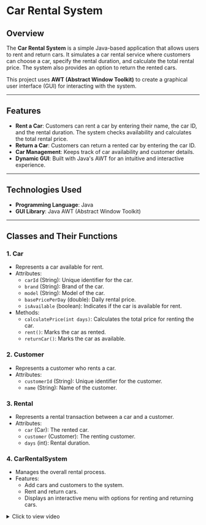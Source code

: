 # Car Rental System

## Overview

The **Car Rental System** is a simple Java-based application that allows users to rent and return cars. It simulates a car rental service where customers can choose a car, specify the rental duration, and calculate the total rental price. The system also provides an option to return the rented cars.

This project uses **AWT (Abstract Window Toolkit)** to create a graphical user interface (GUI) for interacting with the system.

---

## Features

- **Rent a Car**: Customers can rent a car by entering their name, the car ID, and the rental duration. The system checks availability and calculates the total rental price.
- **Return a Car**: Customers can return a rented car by entering the car ID.
- **Car Management**: Keeps track of car availability and customer details.
- **Dynamic GUI**: Built with Java's AWT for an intuitive and interactive experience.

---

## Technologies Used

- **Programming Language**: Java
- **GUI Library**: Java AWT (Abstract Window Toolkit)

---

## Classes and Their Functions

### 1. **Car**
- Represents a car available for rent.
- Attributes:
  - `carId` (String): Unique identifier for the car.
  - `brand` (String): Brand of the car.
  - `model` (String): Model of the car.
  - `basePricePerDay` (double): Daily rental price.
  - `isAvailable` (boolean): Indicates if the car is available for rent.
- Methods:
  - `calculatePrice(int days)`: Calculates the total price for renting the car.
  - `rent()`: Marks the car as rented.
  - `returnCar()`: Marks the car as available.

### 2. **Customer**
- Represents a customer who rents a car.
- Attributes:
  - `customerId` (String): Unique identifier for the customer.
  - `name` (String): Name of the customer.

### 3. **Rental**
- Represents a rental transaction between a car and a customer.
- Attributes:
  - `car` (Car): The rented car.
  - `customer` (Customer): The renting customer.
  - `days` (int): Rental duration.

### 4. **CarRentalSystem**
- Manages the overall rental process.
- Features:
  - Add cars and customers to the system.
  - Rent and return cars.
  - Displays an interactive menu with options for renting and returning cars.


<details>
<summary>Click to view video</summary>

![Watch Demo](media/demo.mp4)

</details>


